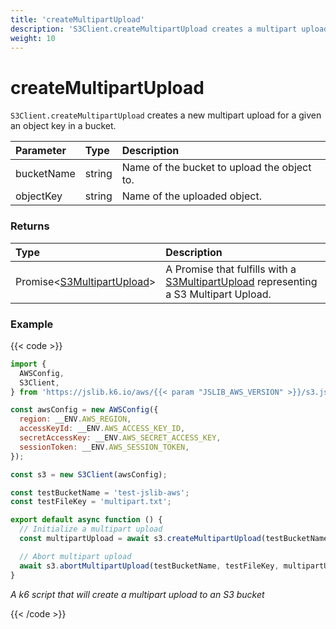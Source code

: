 ```yaml
---
title: 'createMultipartUpload'
description: 'S3Client.createMultipartUpload creates a multipart upload for an object key to a bucket'
weight: 10
---
```


# createMultipartUpload

`S3Client.createMultipartUpload` creates a new multipart upload for a given an object key in a bucket.

| Parameter  | Type   | Description                                 |
| :--------- | :----- | :------------------------------------------ |
| bucketName | string | Name of the bucket to upload the object to. |
| objectKey  | string | Name of the uploaded object.                |

### Returns

| Type                                                                                                                       | Description                                                                                                                                                                          |
| :------------------------------------------------------------------------------------------------------------------------- | :----------------------------------------------------------------------------------------------------------------------------------------------------------------------------------- |
| Promise<[S3MultipartUpload](https://grafana.com/docs/k6/<K6_VERSION>/javascript-api/jslib/aws/s3client/s3multipartupload)> | A Promise that fulfills with a [S3MultipartUpload](https://grafana.com/docs/k6/<K6_VERSION>/javascript-api/jslib/aws/s3client/s3multipartupload) representing a S3 Multipart Upload. |

### Example

{{< code >}}

<!-- md-k6:skip -->

```javascript
import {
  AWSConfig,
  S3Client,
} from 'https://jslib.k6.io/aws/{{< param "JSLIB_AWS_VERSION" >}}/s3.js';

const awsConfig = new AWSConfig({
  region: __ENV.AWS_REGION,
  accessKeyId: __ENV.AWS_ACCESS_KEY_ID,
  secretAccessKey: __ENV.AWS_SECRET_ACCESS_KEY,
  sessionToken: __ENV.AWS_SESSION_TOKEN,
});

const s3 = new S3Client(awsConfig);

const testBucketName = 'test-jslib-aws';
const testFileKey = 'multipart.txt';

export default async function () {
  // Initialize a multipart upload
  const multipartUpload = await s3.createMultipartUpload(testBucketName, testFileKey);

  // Abort multipart upload
  await s3.abortMultipartUpload(testBucketName, testFileKey, multipartUpload.uploadId);
}
```

_A k6 script that will create a multipart upload to an S3 bucket_

{{< /code >}}
